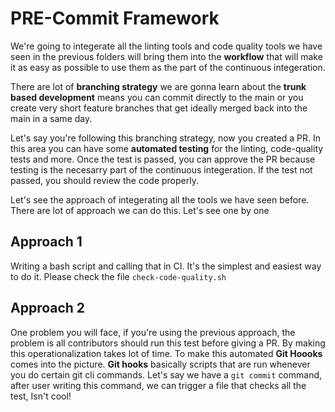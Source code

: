 # PRE-Commit Framework

We're going to integerate all the linting tools and code quality tools we have seen in the previous folders will bring them into the **workflow** that will make it as easy as possible to use them as the part of the continuous integeration.

There are lot of **branching strategy** we are gonna learn about the **trunk based development** means you can commit directly to the main or you create very short feature branches that get ideally merged back into the main in a same day.

Let's say you're following this branching strategy, now you created a PR. In this area you can have some **automated testing** for the linting, code-quality tests and more. Once the test is passed, you can approve the PR because testing is the necesarry part of the continuous integeration. If the test not passed,  you should review the code properly.

Let's see the approach of integerating all the tools we have seen before. There are lot of approach we can do this. Let's see one by one

## Approach 1

Writing a bash script and calling that in CI. It's the simplest and easiest way to do it. Please check the file `check-code-quality.sh`

## Approach 2

One problem you will face, if you're using the previous approach, the problem is all contributors should run this test before giving a PR. By making this operationalization takes lot of time. To make this automated **Git Hoooks** comes into the picture. **Git hooks** basically scripts that are run whenever you do certain git cli commands. Let's say we have a `git commit` command, after user writing this command, we can trigger a file that checks all the test, Isn't cool!




